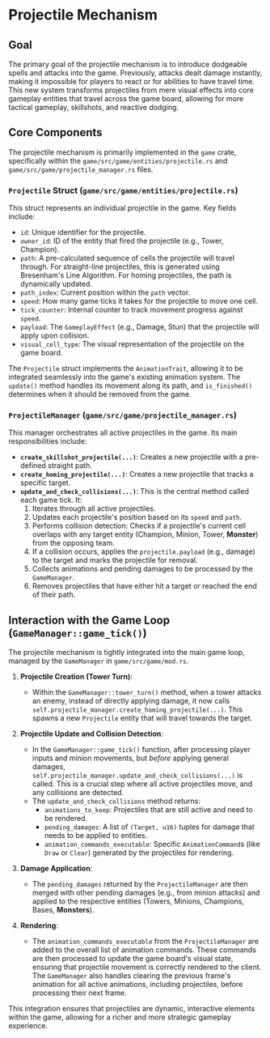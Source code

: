 # Projectile Mechanism

## Goal

The primary goal of the projectile mechanism is to introduce dodgeable spells and attacks into the game. Previously, attacks dealt damage instantly, making it impossible for players to react or for abilities to have travel time. This new system transforms projectiles from mere visual effects into core gameplay entities that travel across the game board, allowing for more tactical gameplay, skillshots, and reactive dodging.

## Core Components

The projectile mechanism is primarily implemented in the `game` crate, specifically within the `game/src/game/entities/projectile.rs` and `game/src/game/projectile_manager.rs` files.

### `Projectile` Struct (`game/src/game/entities/projectile.rs`)

This struct represents an individual projectile in the game. Key fields include:
- `id`: Unique identifier for the projectile.
- `owner_id`: ID of the entity that fired the projectile (e.g., Tower, Champion).
- `path`: A pre-calculated sequence of cells the projectile will travel through. For straight-line projectiles, this is generated using Bresenham's Line Algorithm. For homing projectiles, the path is dynamically updated.
- `path_index`: Current position within the `path` vector.
- `speed`: How many game ticks it takes for the projectile to move one cell.
- `tick_counter`: Internal counter to track movement progress against `speed`.
- `payload`: The `GameplayEffect` (e.g., Damage, Stun) that the projectile will apply upon collision.
- `visual_cell_type`: The visual representation of the projectile on the game board.

The `Projectile` struct implements the `AnimationTrait`, allowing it to be integrated seamlessly into the game's existing animation system. The `update()` method handles its movement along its path, and `is_finished()` determines when it should be removed from the game.

### `ProjectileManager` (`game/src/game/projectile_manager.rs`)

This manager orchestrates all active projectiles in the game. Its main responsibilities include:
- **`create_skillshot_projectile(...)`**: Creates a new projectile with a pre-defined straight path.
- **`create_homing_projectile(...)`**: Creates a new projectile that tracks a specific target.
- **`update_and_check_collisions(...)`**: This is the central method called each game tick. It:
    1. Iterates through all active projectiles.
    2. Updates each projectile's position based on its `speed` and `path`.
    3. Performs collision detection: Checks if a projectile's current cell overlaps with any target entity (Champion, Minion, Tower, **Monster**) from the opposing team.
    4. If a collision occurs, applies the `projectile.payload` (e.g., damage) to the target and marks the projectile for removal.
    5. Collects animations and pending damages to be processed by the `GameManager`.
    6. Removes projectiles that have either hit a target or reached the end of their path.

## Interaction with the Game Loop (`GameManager::game_tick()`)

The projectile mechanism is tightly integrated into the main game loop, managed by the `GameManager` in `game/src/game/mod.rs`.

1.  **Projectile Creation (Tower Turn)**:
    - Within the `GameManager::tower_turn()` method, when a tower attacks an enemy, instead of directly applying damage, it now calls `self.projectile_manager.create_homing_projectile(...)`. This spawns a new `Projectile` entity that will travel towards the target.

2.  **Projectile Update and Collision Detection**:
    - In the `GameManager::game_tick()` function, after processing player inputs and minion movements, but *before* applying general damages, `self.projectile_manager.update_and_check_collisions(...)` is called. This is a crucial step where all active projectiles move, and any collisions are detected.
    - The `update_and_check_collisions` method returns:
        - `animations_to_keep`: Projectiles that are still active and need to be rendered.
        - `pending_damages`: A list of `(Target, u16)` tuples for damage that needs to be applied to entities.
        - `animation_commands_executable`: Specific `AnimationCommand`s (like `Draw` or `Clear`) generated by the projectiles for rendering.

3.  **Damage Application**:
    - The `pending_damages` returned by the `ProjectileManager` are then merged with other pending damages (e.g., from minion attacks) and applied to the respective entities (Towers, Minions, Champions, Bases, **Monsters**).

4.  **Rendering**:
    - The `animation_commands_executable` from the `ProjectileManager` are added to the overall list of animation commands. These commands are then processed to update the game board's visual state, ensuring that projectile movement is correctly rendered to the client. The `GameManager` also handles clearing the previous frame's animation for all active animations, including projectiles, before processing their next frame.

This integration ensures that projectiles are dynamic, interactive elements within the game, allowing for a richer and more strategic gameplay experience.